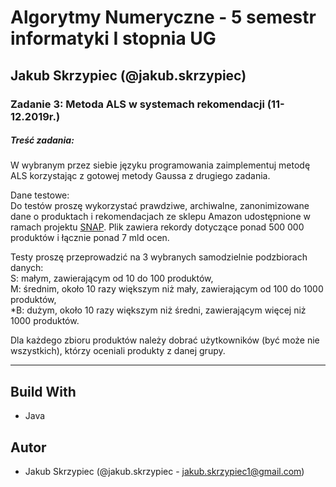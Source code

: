 # Algorytmy Numeryczne - 5 semestr informatyki I stopnia UG
## Jakub Skrzypiec (@jakub.skrzypiec)

### **Zadanie 3: Metoda ALS w systemach rekomendacji (11-12.2019r.)**
##### Treść zadania:
W wybranym przez siebie języku programowania zaimplementuj metodę ALS korzystając z gotowej metody Gaussa z drugiego zadania.  

Dane testowe:  
Do testów proszę wykorzystać prawdziwe, archiwalne, zanonimizowane dane o produktach i rekomendacjach ze sklepu Amazon udostępnione w ramach projektu 
[SNAP](https://snap.stanford.edu/data/amazon-meta.html). Plik zawiera rekordy dotyczące ponad 500 000 produktów i łącznie ponad 7 mld ocen.  

Testy proszę przeprowadzić na 3 wybranych samodzielnie podzbiorach danych:  
S: małym, zawierającym od 10 do 100 produktów,  
M: średnim, około 10 razy większym niż mały, zawierającym od 100 do 1000 produktów,  
*B: dużym, około 10 razy większym niż średni, zawierającym więcej niż 1000 produktów.  

Dla każdego zbioru produktów należy dobrać użytkowników (być może nie wszystkich), którzy oceniali produkty z danej grupy.  

---

## Build With
- Java

## Autor
- Jakub Skrzypiec (@jakub.skrzypiec - jakub.skrzypiec1@gmail.com)
